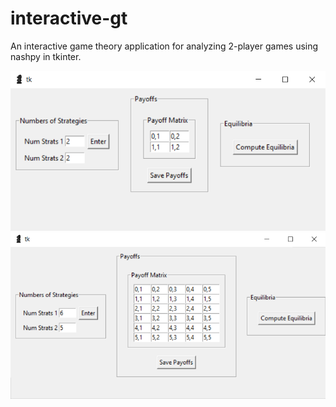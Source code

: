 # interactive-gt
An interactive game theory application for analyzing 2-player games using nashpy in tkinter. 

![2 strats each](images/image1.png)
![more strategies](images/image2.png)